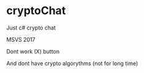 # cryptoChat
Just c# crypto chat


MSVS 2017 


Dont work (X) button

And dont have crypto algorythms (not for long time)
